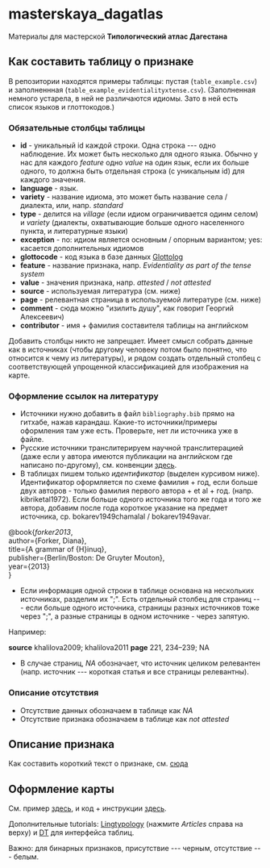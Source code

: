 # masterskaya_dagatlas
Материалы для мастерской **Типологический атлас Дагестана**

## Как составить таблицу о признаке

В репозитории находятся примеры таблицы: пустая (`table_example.csv`) и заполненнная (`table_example_evidentialityxtense.csv`). (Заполненная немного устарела, в ней не различаются идиомы. Зато в ней есть список языков и глоттокодов.)

### Обязательные столбцы таблицы

- **id** - уникальный id каждой строки. Одна строка --- одно наблюдение. Их может быть несколько для одного языка. Обычно у нас для каждого *feature* одно *value* на один язык, если их больше одного, то должна быть отдельная строка (с уникальным id) для каждого значения.
- **language** - язык.
- **variety** - название идиома, это может быть название села / диалекта, или, напр. *standard*
- **type** - делится на *village* (если идиом ограничивается одинм селом) и *variety* (диалекты, охватывающие больше одного населенного пункта, и литературные языки)
- **exception** - no: идиом является основным / опорным вариантом; yes: касается дополнительных идиомов
- **glottocode** - код языка в базе данных [Glottolog](https://glottolog.org/)
- **feature** - название признака, напр. *Evidentiality as part of the tense system*
- **value** - значения признака, напр. *attested* / *not attested*
- **source** - используемая литература (см. ниже) 
- **page** - релевантная страница в используемой литературе (см. ниже) 
- **comment** - сюда можно "изилить душу", как говорит Георгий Алексеевич)	
- **contributor** - имя + фамилия составителя таблицы на английском

Добавить столбцы никто не запрещает. Имеет смысл собрать данные как в источниках (чтобы другому человеку потом было понятно, что относится к чему из литературы), и рядом создать отдельный столбец с соответствующей упрощенной классификацией для изображения на карте.

### Оформление ссылок на литературу

- Источники нужно добавить в файл `bibliography.bib` прямо на гитхабе, нажав карандаш. Какие-то источники/примеры оформления там уже есть. Проверьте, нет ли источника уже в файле.
- Русские источники транслитерируем научной транслитерацией (даже если у автора имеются публикации на английском где написано по-другому), см. конвенции [здесь](https://en.wikipedia.org/wiki/Scientific_transliteration_of_Cyrillic).
- В таблицах пишем только *идентификатор* (выделен курсивом ниже).
Идентификатор оформляется по схеме фамилия + год, если больше двух авторов - только фамилия первого автора + et al + год. (напр. kibriketal1972). Если больше одного источника того же года и того же автора, добавим после года короткое указание на предмет источника, ср. bokarev1949chamalal / bokarev1949avar.


@book{*forker2013*, <br>
  author={Forker, Diana}, <br>
  title={A grammar of {H}inuq},<br>
  publisher={Berlin/Boston: De Gruyter Mouton},<br>
  year={2013}<br>
  } <br>
  

- Если информация одной строки в таблице основана на нескольких источниках, разделим их ";". Есть отдельный столбец для страниц --- если больше одного источника, страницы разных источников тоже через ";", а разные страницы в одном источнике - через запятую.

Например:

**source** khalilova2009; khalilova2011 **page** 221, 234–239; NA

- В случае страниц, *NA* обозначает, что источник целиком релевантен (напр. источник --- короткая статья и все страницы релевантны).

### Описание отсутствия

- Отсутствие данных обозначаем в таблице как *NA*
- Отсутствие признака обозначаем в таблице как *not attested*


## Описание признака

Как составить короткий текст о признаке, см. [сюда](https://docs.google.com/document/d/1e5DbAdI-lyPtCFcxgbck_2ab_waVCzY7BUj6k-cbK-A/edit?usp=sharing)


## Оформление карты

См. пример [здесь](https://sverhees.github.io/masterskaya_dagatlas/ex.html), и код + инструкции [здесь](https://github.com/sverhees/masterskaya_dagatlas/blob/master/ex.Rmd).

Дополнительные tutorials: [Lingtypology](https://docs.ropensci.org/lingtypology/index.html) (нажмите *Articles* справа на верху) и [DT](https://rstudio.github.io/DT/) для интерфейса таблиц.

Важно: для бинарных признаков, присутствие --- черным, отсутствие --- белым.




